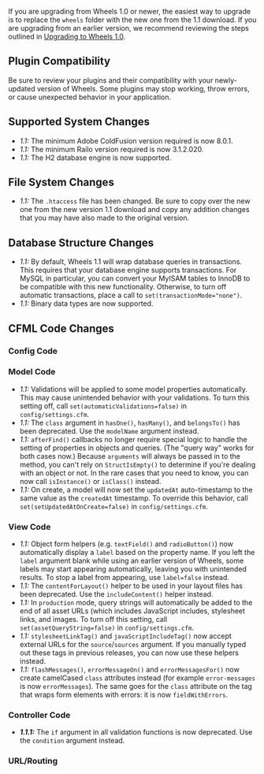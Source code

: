 If you are upgrading from Wheels 1.0 or newer, the easiest way to upgrade is to replace the `wheels` folder with the new one from the 1.1 download. If you are upgrading from an earlier version, we recommend reviewing the steps outlined in [Upgrading to Wheels 1.0](UpgradingWheels.md).

## Plugin Compatibility ##

Be sure to review your plugins and their compatibility with your newly-updated version of Wheels. Some plugins may stop working, throw errors, or cause unexpected behavior in your application.

## Supported System Changes ##

  * _1.1:_ The minimum Adobe ColdFusion version required is now 8.0.1.
  * _1.1:_ The minimum Railo version required is now 3.1.2.020.
  * _1.1:_ The H2 database engine is now supported.

## File System Changes ##

  * _1.1:_ The `.htaccess` file has been changed. Be sure to copy over the new one from the new version 1.1 download and copy any addition changes that you may have also made to the original version.

## Database Structure Changes ##

  * _1.1:_ By default, Wheels 1.1 will wrap database queries in transactions. This requires that your database engine supports transactions. For MySQL in particular, you can convert your MyISAM tables to InnoDB to be compatible with this new functionality. Otherwise, to turn off automatic transactions, place a call to `set(transactionMode="none")`.
  * _1.1:_ Binary data types are now supported.

## CFML Code Changes ##

### Config Code ###

### Model Code ###

  * _1.1:_ Validations will be applied to some model properties automatically. This may cause unintended behavior with your validations. To turn this setting off, call `set(automaticValidations=false)` in `config/settings.cfm`.
  * _1.1:_ The `class` argument in `hasOne()`, `hasMany()`, and `belongsTo()` has been deprecated. Use the `modelName` argument instead.
  * _1.1:_ `afterFind()` callbacks no longer require special logic to handle the setting of properties in objects and queries. (The "query way" works for both cases now.) Because `arguments` will always be passed in to the method, you can't rely on `StructIsEmpty()` to determine if you're dealing with an object or not. In the rare cases that you need to know, you can now call `isInstance()` or `isClass()` instead.
  * _1.1:_ On create, a model will now set the `updatedAt` auto-timestamp to the same value as the `createdAt` timestamp. To override this behavior, call `set(setUpdatedAtOnCreate=false)` in `config/settings.cfm`.

### View Code ###

  * _1.1:_ Object form helpers (e.g. `textField()` and `radioButton()`) now automatically display a `label` based on the property name. If you left the `label` argument blank while using an earlier version of Wheels, some labels may start appearing automatically, leaving you with unintended results. To stop a label from appearing, use `label=false` instead.
  * _1.1:_ The `contentForLayout()` helper to be used in your layout files has been deprecated. Use the `includeContent()` helper instead.
  * _1.1:_ In `production` mode, query strings will automatically be added to the end of all asset URLs (which includes JavaScript includes, stylesheet links, and images. To turn off this setting, call `set(assetQueryString=false)` in `config/settings.cfm`.
  * _1.1:_ `stylesheetLinkTag()` and `javaScriptIncludeTag()` now accept external URLs for the `source`/`sources` argument. If you manually typed out these tags in previous releases, you can now use these helpers instead.
  * _1.1:_ `flashMessages()`, `errorMessageOn()` and `errorMessagesFor()` now create camelCased `class` attributes instead (for example `error-messages` is now `errorMessages`). The same goes for the `class` attribute on the tag that wraps form elements with errors: it is now `fieldWithErrors`.

### Controller Code ###

  * **_1.1.1:_** The `if` argument in all validation functions is now deprecated. Use the `condition` argument instead.

### URL/Routing ###